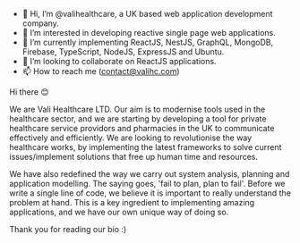 - 👋 Hi, I’m @valihealthcare, a UK based web application development company.
- 👀 I’m interested in developing reactive single page web applications.
- 🌱 I’m currently implementing ReactJS, NestJS, GraphQL, MongoDB, Firebase, TypeScript, NodeJS, ExpressJS and Ubuntu.
- 💞️ I’m looking to collaborate on ReactJS applications.
- 📫 How to reach me (contact@valihc.com)

Hi there 😊

We are Vali Healthcare LTD. Our aim is to modernise tools used in the healthcare sector, and we are starting by developing a tool for private healthcare service providors and pharmacies in the UK to communicate effectively and efficiently. We are looking to revolutionise the way healthcare works, by implementing the latest frameworks to solve current issues/implement solutions that free up human time and resources.

We have also redefined the way we carry out system analysis, planning and application modelling. The saying goes, 'fail to plan, plan to fail'. Before we write a single line of code, we believe it is important to really understand the problem at hand. This is a key ingredient to implementing amazing applications, and we have our own unique way of doing so.

Thank you for reading our bio :)

<!---
valihealthcare/valihealthcare is a ✨ special ✨ repository because its `README.md` (this file) appears on your GitHub profile.
You can click the Preview link to take a look at your changes.
--->
